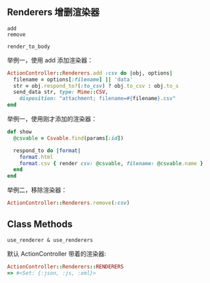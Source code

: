 ## Renderers 增删渲染器

```
add
remove

render_to_body
```

举例一，使用 add 添加渲染器：

```ruby
ActionController::Renderers.add :csv do |obj, options|
  filename = options[:filename] || 'data'
  str = obj.respond_to?(:to_csv) ? obj.to_csv : obj.to_s
  send_data str, type: Mime::CSV,
    disposition: "attachment; filename=#{filename}.csv"
end
```

举例一，使用刚才添加的渲染器：

```ruby
def show
  @csvable = Csvable.find(params[:id])

  respond_to do |format|
    format.html
    format.csv { render csv: @csvable, filename: @csvable.name }
  end
end
```

举例二，移除渲染器：

```ruby
ActionController::Renderers.remove(:csv)
```

## Class Methods

```
use_renderer & use_renderers
```

默认 ActionController 带着的渲染器:

```ruby
ActionController::Renderers::RENDERERS
=> #<Set: {:json, :js, :xml}>
```
